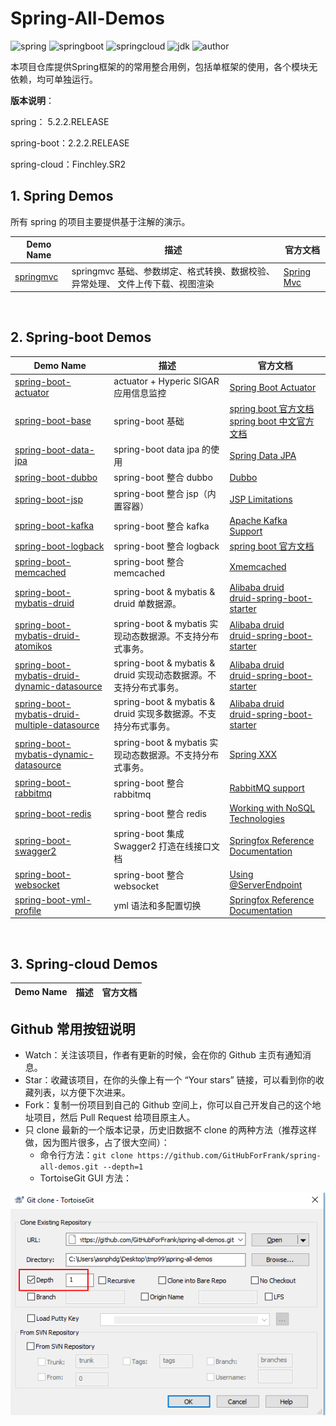 # Spring-All-Demos

![spring](https://img.shields.io/badge/spring-5.2.2.RELEASE-brightgreen.svg)    ![springboot](https://img.shields.io/badge/springboot-2.2.2.RELEASE-brightgreen.svg)    ![springcloud](https://img.shields.io/badge/springcloud-Finchley.SR2-brightgreen.svg)    ![jdk](https://img.shields.io/badge/jdk->=1.8-blue.svg)    ![author](https://img.shields.io/badge/author-frank-orange.svg)


本项目仓库提供Spring框架的的常用整合用例，包括单框架的使用，各个模块无依赖，均可单独运行。


**版本说明**：

spring： 5.2.2.RELEASE

spring-boot：2.2.2.RELEASE

spring-cloud：Finchley.SR2
<br/>

## 1. Spring Demos

所有 spring 的项目主要提供基于注解的演示。

| Demo Name                                                     | 描述                                                         | 官方文档                                                     |
| ------------------------------------------------------------ | ------------------------------------------------------------ | ------------------------------------------------------------ |
| [springmvc](https://github.com/GitHubForFrank/spring-all-demos/tree/master/spring/springmvc) | springmvc 基础、参数绑定、格式转换、数据校验、异常处理、 文件上传下载、视图渲染 | [Spring Mvc ](https://docs.spring.io/spring/docs/5.2.2.RELEASE/spring-framework-reference/web.html#mvc) |


<br/>

## 2. Spring-boot Demos

| Demo Name                                                      | 描述                                       | 官方文档                                                     |
| ------------------------------------------------------------ | ------------------------------------------ | ------------------------------------------------------------ |
| [spring-boot-actuator](https://github.com/GitHubForFrank/spring-all-demos/tree/master/spring-boot/spring-boot-actuator) | actuator + Hyperic SIGAR 应用信息监控| [Spring Boot Actuator](https://docs.spring.io/spring-boot/docs/2.2.2.RELEASE/reference/htmlsingle/#production-ready) |
| [spring-boot-base](https://github.com/GitHubForFrank/spring-all-demos/tree/master/spring-boot/spring-boot-base) | spring-boot 基础| [spring boot 官方文档](https://docs.spring.io/spring-boot/docs/2.2.2.RELEASE/reference/htmlsingle/)<br>[spring boot 中文官方文档](https://www.breakyizhan.com/springboot/3028.html) |
| [spring-boot-data-jpa](https://github.com/GitHubForFrank/spring-all-demos/tree/master/spring-boot/spring-boot-data-jpa) | spring-boot data jpa 的使用| [Spring Data JPA](https://docs.spring.io/spring-data/jpa/docs/2.2.2.RELEASE/reference/html/) |
| [spring-boot-dubbo](https://github.com/GitHubForFrank/spring-all-demos/tree/master/spring-boot/spring-boot-dubbo) | spring-boot 整合 dubbo| [Dubbo ](http://dubbo.apache.org/zh-cn/docs/user/quick-start.html) |
| [spring-boot-jsp](https://github.com/GitHubForFrank/spring-all-demos/tree/master/spring-boot/spring-boot-jsp) | spring-boot 整合 jsp（内置容器）| [JSP Limitations](https://docs.spring.io/spring-boot/docs/2.2.2.RELEASE/reference/htmlsingle/#boot-features-jsp-limitations) |
| [spring-boot-kafka](https://github.com/GitHubForFrank/spring-all-demos/tree/master/spring-boot/spring-boot-kafka) | spring-boot 整合 kafka| [Apache Kafka Support](https://docs.spring.io/spring-boot/docs/2.2.2.RELEASE/reference/htmlsingle/#boot-features-kafka) |
| [spring-boot-logback](https://github.com/GitHubForFrank/spring-all-demos/tree/master/spring-boot/spring-boot-logback) | spring-boot 整合 logback | [spring boot 官方文档](https://docs.spring.io/spring-boot/docs/current/reference/htmlsingle/) |
| [spring-boot-memcached](https://github.com/GitHubForFrank/spring-all-demos/tree/master/spring-boot/spring-boot-memcached) | spring-boot 整合 memcached| [Xmemcached](https://github.com/killme2008/xmemcached/wiki/Xmemcached%20%E4%B8%AD%E6%96%87%E7%94%A8%E6%88%B7%E6%8C%87%E5%8D%97) |
| [spring-boot-mybatis-druid](https://github.com/GitHubForFrank/spring-all-demos/tree/master/spring-boot/spring-boot-mybatis-druid) | spring-boot & mybatis & druid 单数据源。| [Alibaba druid](https://github.com/alibaba/druid/wiki/%E5%B8%B8%E8%A7%81%E9%97%AE%E9%A2%98)<br/>[druid-spring-boot-starter](https://github.com/alibaba/druid/tree/master/druid-spring-boot-starter) |
| [spring-boot-mybatis-druid-atomikos](https://github.com/GitHubForFrank/spring-all-demos/tree/master/spring-boot/spring-boot-mybatis-druid-atomikos) | spring-boot & mybatis 实现动态数据源。不支持分布式事务。 | [Alibaba druid](https://github.com/alibaba/druid/wiki/%E5%B8%B8%E8%A7%81%E9%97%AE%E9%A2%98)<br/>[druid-spring-boot-starter](https://github.com/alibaba/druid/tree/master/druid-spring-boot-starter) |
| [spring-boot-mybatis-druid-dynamic-datasource](https://github.com/GitHubForFrank/spring-all-demos/tree/master/spring-boot/spring-boot-mybatis-druid-dynamic-datasource) | spring-boot & mybatis & druid 实现动态数据源。不支持分布式事务。 | [Alibaba druid](https://github.com/alibaba/druid/wiki/%E5%B8%B8%E8%A7%81%E9%97%AE%E9%A2%98)<br/>[druid-spring-boot-starter](https://github.com/alibaba/druid/tree/master/druid-spring-boot-starter) |
| [spring-boot-mybatis-druid-multiple-datasource](https://github.com/GitHubForFrank/spring-all-demos/tree/master/spring-boot/spring-boot-mybatis-druid-multiple-datasource) | spring-boot & mybatis & druid 实现多数据源。不支持分布式事务。 | [Alibaba druid](https://github.com/alibaba/druid/wiki/%E5%B8%B8%E8%A7%81%E9%97%AE%E9%A2%98)<br/>[druid-spring-boot-starter](https://github.com/alibaba/druid/tree/master/druid-spring-boot-starter) |
| [spring-boot-mybatis-dynamic-datasource](https://github.com/GitHubForFrank/spring-all-demos/tree/master/spring-boot/spring-boot-mybatis-dynamic-datasource) | spring-boot & mybatis 实现动态数据源。不支持分布式事务。 | [Spring XXX ](https://docs.spring.io/spring/docs/5.2.2.RELEASE) |
| [spring-boot-rabbitmq](https://github.com/GitHubForFrank/spring-all-demos/tree/master/spring-boot/spring-boot-rabbitmq) | spring-boot 整合 rabbitmq| [RabbitMQ support](https://docs.spring.io/spring-boot/docs/2.2.2.RELEASE/reference/htmlsingle/#boot-features-rabbitmq) |
| [spring-boot-redis](https://github.com/GitHubForFrank/spring-all-demos/tree/master/spring-boot/spring-boot-redis) | spring-boot 整合 redis | [Working with NoSQL Technologies](https://docs.spring.io/spring-boot/docs/2.1.1.RELEASE/reference/htmlsingle/#boot-features-nosql) |
| [spring-boot-swagger2](https://github.com/GitHubForFrank/spring-all-demos/tree/master/spring-boot/spring-boot-swagger2) | spring-boot 集成 Swagger2 打造在线接口文档| [Springfox Reference Documentation](http://springfox.github.io/springfox/docs/current/) |
| [spring-boot-websocket](https://github.com/GitHubForFrank/spring-all-demos/tree/master/spring-boot/spring-boot-websocket) | spring-boot 整合 websocket| [Using @ServerEndpoint](https://docs.spring.io/spring-boot/docs/2.2.2.RELEASE/reference/htmlsingle/#howto-create-websocket-endpoints-using-serverendpoint) |
| [spring-boot-yml-profile](https://github.com/GitHubForFrank/spring-all-demos/tree/master/spring-boot/spring-boot-yml-profile) | yml 语法和多配置切换| [Springfox Reference Documentation](http://springfox.github.io/springfox/docs/current/) |

<br/>

## 3. Spring-cloud  Demos

| Demo Name                                                      | 描述                                                         | 官方文档                                                     |
| ------------------------------------------------------------ | ------------------------------------------------------------ | ------------------------------------------------------------ |




## Github 常用按钮说明

- Watch：关注该项目，作者有更新的时候，会在你的 Github 主页有通知消息。
- Star：收藏该项目，在你的头像上有一个 “Your stars” 链接，可以看到你的收藏列表，以方便下次进来。
- Fork：复制一份项目到自己的 Github 空间上，你可以自己开发自己的这个地址项目，然后 Pull Request 给项目原主人。 
- 只 clone 最新的一个版本记录，历史旧数据不 clone 的两种方法（推荐这样做，因为图片很多，占了很大空间）：
	- 命令行方法：`git clone https://github.com/GitHubForFrank/spring-all-demos.git --depth=1`
	- TortoiseGit GUI 方法：

![clone 一个版本](00-materials/images/clone-depth-1.png)

